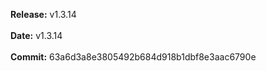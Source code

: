 **Release:** 
v1.3.14
<br><br>**Date:** 
v1.3.14
<br><br>**Commit:** 
63a6d3a8e3805492b684d918b1dbf8e3aac6790e
